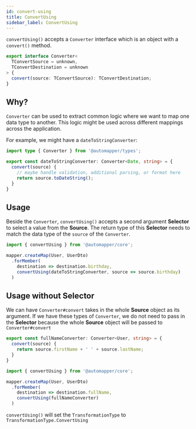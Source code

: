 ```yaml
---
id: convert-using
title: ConvertUsing
sidebar_label: ConvertUsing
---
```


`convertUsing()` accepts a `Converter` interface which is an object with a `convert()` method.

```ts
export interface Converter<
  TConvertSource = unknown,
  TConvertDestination = unknown
> {
  convert(source: TConvertSource): TConvertDestination;
}
```

## Why?

`Converter` can be used to extract common logic where we want to map one data type to another. This logic might be used across different mappings across the application.

For example, we might have a `dateToStringConverter`:

```ts
import type { Converter } from '@automapper/types';

export const dateToStringConverter: Converter<Date, string> = {
  convert(source) {
    // maybe handle validation, additional parsing, or format here
    return source.toDateString();
  }
}
```

## Usage

Beside the `Converter`, `convertUsing()` accepts a second argument **Selector** to select a value from the **Source**. The return type of this **Selector** needs to match the data type of the `source` of the `Converter`.

```ts
import { convertUsing } from '@automapper/core';

mapper.createMap(User, UserDto)
  .forMember(
    destination => destination.birthday,
    convertUsing(dateToStringConverter, source => source.birthday)
  )
```

## Usage without **Selector**

We can have `Converter#convert` takes in the whole **Source** object as its argument. If we have these types of `Converter`, we do not need to pass in the **Selector** because the whole **Source** object will be passed to `Converter#convert`

```ts
export const fullNameConverter: Converter<User, string> = {
  convert(source) {
    return source.firstName + ' ' + source.lastName;
  }
}

import { convertUsing } from '@automapper/core';

mapper.createMap(User, UserDto)
  .forMember(
    destination => destination.fullName,
    convertUsing(fullNameConverter)
  )
```

`convertUsing()` will set the `TransformationType` to `TransformationType.ConvertUsing`
